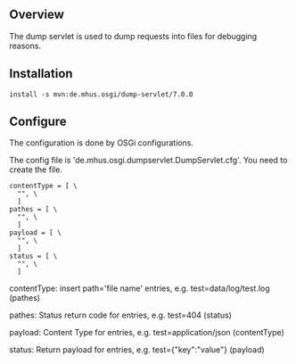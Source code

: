 ## Overview

The dump servlet is used to dump requests into files for debugging reasons.

## Installation

```
install -s mvn:de.mhus.osgi/dump-servlet/7.0.0
```

## Configure

The configuration is done by OSGi configurations.

The config file is 'de.mhus.osgi.dumpservlet.DumpServlet.cfg'. You need to create the file.

```
contentType = [ \
  "", \
  ]
pathes = [ \
  "", \
  ]
payload = [ \
  "", \
  ]
status = [ \
  "", \
  ]
```
contentType:
insert path='file name' entries, e.g. test=data/log/test.log (pathes)

pathes:
Status return code for entries, e.g. test=404 (status)

payload:
Content Type for entries, e.g. test=application/json (contentType)

status:
Return payload for entries, e.g. test={"key":"value"} (payload)

